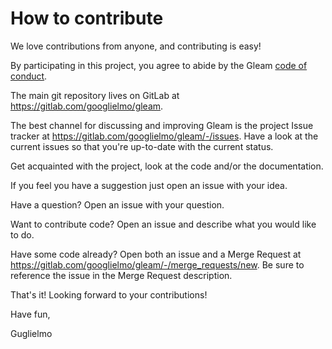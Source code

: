 # How to contribute

We love contributions from anyone, and contributing is easy!

By participating in this project, you agree to abide by the Gleam
[code of conduct](CODE_OF_CONDUCT.md).

The main git repository lives on GitLab at https://gitlab.com/googlielmo/gleam.

The best channel for discussing and improving Gleam is the project Issue tracker
at https://gitlab.com/googlielmo/gleam/-/issues. Have a look at the current
issues so that you're up-to-date with the current status.

Get acquainted with the project, look at the code and/or the documentation.

If you feel you have a suggestion just open an issue with your idea.

Have a question? Open an issue with your question.

Want to contribute code? Open an issue and describe what you would like to do.

Have some code already? Open both an issue and a Merge Request at
https://gitlab.com/googlielmo/gleam/-/merge_requests/new. Be sure to reference
the issue in the Merge Request description.

That's it! Looking forward to your contributions!

Have fun,

Guglielmo
